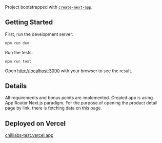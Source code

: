 Project bootstrapped with [`create-next-app`](https://github.com/vercel/next.js/tree/canary/packages/create-next-app).

## Getting Started

First, run the development server:

```bash
npm run dev
```

Run the tests:

```bash
npm run test
```

Open [http://localhost:3000](http://localhost:3000) with your browser to see the result.

## Details

All requirements and bonus points are implemented. Created app is using App Router Next.js paradigm. For the purpose of opening the product detail page by link, there is fetching data on this page.

## Deployed on Vercel

[chililabs-test.vercel.app](https://chililabs-test.vercel.app/)
